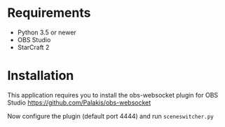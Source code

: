 # Requirements

- Python 3.5 or newer
- OBS Studio
- StarCraft 2

# Installation

This application requires you to install the obs-websocket plugin for OBS Studio
https://github.com/Palakis/obs-websocket

Now configure the plugin (default port 4444) and run `sceneswitcher.py`